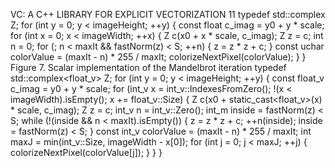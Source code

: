 VC: A C++ LIBRARY FOR EXPLICIT VECTORIZATION 11
typedef std::complex<float> Z;
for (int y = 0; y < imageHeight; ++y) {
const float c_imag = y0 + y * scale; for (int x = 0; x < imageWidth; ++x) {
Z c(x0 + x * scale, c_imag);
Z z = c;
int n = 0;
for (; n < maxIt && fastNorm(z) < S; ++n) {
z = z * z + c; }
const uchar colorValue = (maxIt - n) * 255 / maxIt;
    colorizeNextPixel(colorValue);
  }
}
Figure 7. Scalar implementation of the Mandelbrot iteration
typedef std::complex<float_v> Z;
for (int y = 0; y < imageHeight; ++y) {
const float_v c_imag = y0 + y * scale; for (int_v x = int_v::IndexesFromZero();
       !(x < imageWidth).isEmpty();
x += float_v::Size) {
Z c(x0 + static_cast<float_v>(x) * scale, c_imag); Z z = c;
int_v n = int_v::Zero();
int_m inside = fastNorm(z) < S;
while (!(inside && n < maxIt).isEmpty()) {
      z = z * z + c;
      ++n(inside);
      inside = fastNorm(z) < S;
}
const int_v colorValue = (maxIt - n) * 255 / maxIt; int maxJ = min(int_v::Size, imageWidth - x[0]);
for (int j = 0; j < maxJ; ++j) {
      colorizeNextPixel(colorValue[j]);
    }
} }
